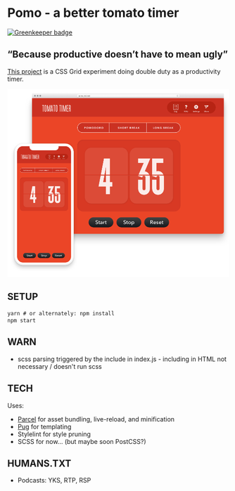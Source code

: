 # Pomo - a better tomato timer

[![Greenkeeper badge](https://badges.greenkeeper.io/jm3/pomo.svg)](https://greenkeeper.io/)

## “Because productive doesn’t have to mean ugly”

[This project][url] is a CSS Grid experiment doing double duty as a
productivity timer.

![screenshot][screenshot]

## SETUP

    yarn # or alternately: npm install
    npm start

## WARN

- scss parsing triggered by the include in index.js - including in HTML not necessary / doesn't run scss

## TECH

Uses:

- [Parcel][parcel] for asset bundling, live-reload, and minification
- [Pug][pug] for templating
- Stylelint for style pruning
- SCSS for now... (but maybe soon PostCSS?)

## HUMANS.TXT

- Podcasts: YKS, RTP, RSP

[url]: https://pomo.jm3.net/
[parcel]: https://parceljs.org/
[pug]: https://parceljs.org/pug.html
[screenshot]: https://raw.githubusercontent.com/jm3/pomo/master/docs/pomo-mobile+web@0.5x.png
